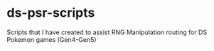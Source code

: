 # ds-psr-scripts
Scripts that I have created to assist RNG Manipulation routing for DS Pokemon games (Gen4-Gen5)
